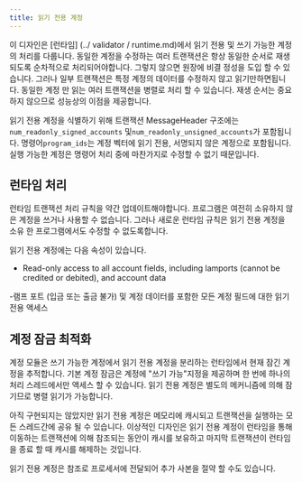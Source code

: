 ```yaml
---
title: 읽기 전용 계정
---
```


이 디자인은 \[런타임\] (../ validator / runtime.md)에서 읽기 전용 및 쓰기 가능한 계정의 처리를 다룹니다. 동일한 계정을 수정하는 여러 트랜잭션은 항상 동일한 순서로 재생되도록 순차적으로 처리되어야합니다. 그렇지 않으면 원장에 비결 정성을 도입 할 수 있습니다. 그러나 일부 트랜잭션은 특정 계정의 데이터를 수정하지 않고 읽기만하면됩니다. 동일한 계정 만 읽는 여러 트랜잭션을 병렬로 처리 할 수 ​​있습니다. 재생 순서는 중요하지 않으므로 성능상의 이점을 제공합니다.

읽기 전용 계정을 식별하기 위해 트랜잭션 MessageHeader 구조에는`num_readonly_signed_accounts` 및`num_readonly_unsigned_accounts`가 포함됩니다. 명령어`program_ids`는 계정 벡터에 읽기 전용, 서명되지 않은 계정으로 포함됩니다. 실행 가능한 계정은 명령어 처리 중에 마찬가지로 수정할 수 없기 때문입니다.

## 런타임 처리

런타임 트랜잭션 처리 규칙을 약간 업데이트해야합니다. 프로그램은 여전히 ​​소유하지 않은 계정을 쓰거나 사용할 수 없습니다. 그러나 새로운 런타임 규칙은 읽기 전용 계정을 소유 한 프로그램에서도 수정할 수 없도록합니다.

읽기 전용 계정에는 다음 속성이 있습니다.

- Read-only access to all account fields, including lamports (cannot be credited or debited), and account data

-램프 포트 (입금 또는 출금 불가) 및 계정 데이터를 포함한 모든 계정 필드에 대한 읽기 전용 액세스

## 계정 잠금 최적화

계정 모듈은 쓰기 가능한 계정에서 읽기 전용 계정을 분리하는 런타임에서 현재 잠긴 계정을 추적합니다. 기본 계정 잠금은 계정에 "쓰기 가능"지정을 제공하며 한 번에 하나의 처리 스레드에서만 액세스 할 수 있습니다. 읽기 전용 계정은 별도의 메커니즘에 의해 잠기므로 병렬 읽기가 가능합니다.

아직 구현되지는 않았지만 읽기 전용 계정은 메모리에 캐시되고 트랜잭션을 실행하는 모든 스레드간에 공유 될 수 있습니다. 이상적인 디자인은 읽기 전용 계정이 런타임을 통해 이동하는 트랜잭션에 의해 참조되는 동안이 캐시를 보유하고 마지막 트랜잭션이 런타임을 종료 할 때 캐시를 해제하는 것입니다.

읽기 전용 계정은 참조로 프로세서에 전달되어 추가 사본을 절약 할 수도 있습니다.
